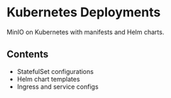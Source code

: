 # Kubernetes Deployments

MinIO on Kubernetes with manifests and Helm charts.

## Contents
- StatefulSet configurations
- Helm chart templates
- Ingress and service configs
